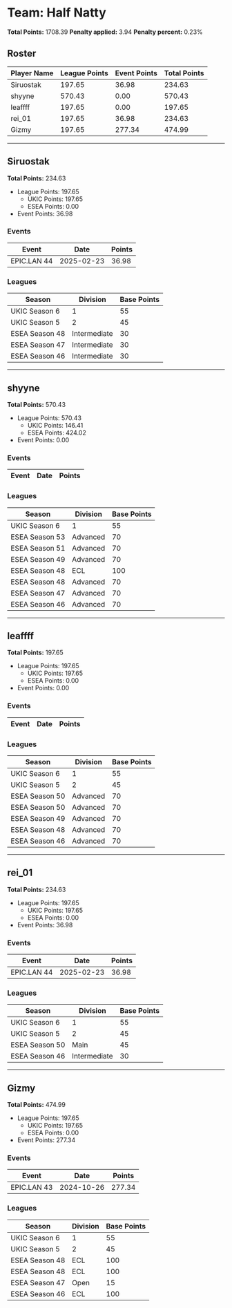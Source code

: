 # Team: Half Natty

**Total Points:** 1708.39
**Penalty applied:** 3.94
**Penalty percent:** 0.23%

## Roster
| Player Name | League Points | Event Points | Total Points |
|-------------|--------------|--------------|-------------|
| Siruostak | 197.65 | 36.98 | 234.63 |
| shyyne | 570.43 | 0.00 | 570.43 |
| leaffff | 197.65 | 0.00 | 197.65 |
| rei_01 | 197.65 | 36.98 | 234.63 |
| Gizmy | 197.65 | 277.34 | 474.99 |

---

## Siruostak

**Total Points:** 234.63

- League Points: 197.65
  - UKIC Points: 197.65
  - ESEA Points: 0.00
- Event Points: 36.98

### Events
| Event | Date | Points |
|-------|------|--------|
| EPIC.LAN 44 | 2025-02-23 | 36.98 |
### Leagues
| Season | Division | Base Points |
|--------|----------|-------------|
| UKIC Season 6 | 1 | 55 |
| UKIC Season 5 | 2 | 45 |
| ESEA Season 48 | Intermediate | 30 |
| ESEA Season 47 | Intermediate | 30 |
| ESEA Season 46 | Intermediate | 30 |
---

## shyyne

**Total Points:** 570.43

- League Points: 570.43
  - UKIC Points: 146.41
  - ESEA Points: 424.02
- Event Points: 0.00

### Events
| Event | Date | Points |
|-------|------|--------|
### Leagues
| Season | Division | Base Points |
|--------|----------|-------------|
| UKIC Season 6 | 1 | 55 |
| ESEA Season 53 | Advanced | 70 |
| ESEA Season 51 | Advanced | 70 |
| ESEA Season 49 | Advanced | 70 |
| ESEA Season 48 | ECL | 100 |
| ESEA Season 48 | Advanced | 70 |
| ESEA Season 47 | Advanced | 70 |
| ESEA Season 46 | Advanced | 70 |
---

## leaffff

**Total Points:** 197.65

- League Points: 197.65
  - UKIC Points: 197.65
  - ESEA Points: 0.00
- Event Points: 0.00

### Events
| Event | Date | Points |
|-------|------|--------|
### Leagues
| Season | Division | Base Points |
|--------|----------|-------------|
| UKIC Season 6 | 1 | 55 |
| UKIC Season 5 | 2 | 45 |
| ESEA Season 50 | Advanced | 70 |
| ESEA Season 50 | Advanced | 70 |
| ESEA Season 49 | Advanced | 70 |
| ESEA Season 48 | Advanced | 70 |
| ESEA Season 46 | Advanced | 70 |
---

## rei_01

**Total Points:** 234.63

- League Points: 197.65
  - UKIC Points: 197.65
  - ESEA Points: 0.00
- Event Points: 36.98

### Events
| Event | Date | Points |
|-------|------|--------|
| EPIC.LAN 44 | 2025-02-23 | 36.98 |
### Leagues
| Season | Division | Base Points |
|--------|----------|-------------|
| UKIC Season 6 | 1 | 55 |
| UKIC Season 5 | 2 | 45 |
| ESEA Season 50 | Main | 45 |
| ESEA Season 46 | Intermediate | 30 |
---

## Gizmy

**Total Points:** 474.99

- League Points: 197.65
  - UKIC Points: 197.65
  - ESEA Points: 0.00
- Event Points: 277.34

### Events
| Event | Date | Points |
|-------|------|--------|
| EPIC.LAN 43 | 2024-10-26 | 277.34 |
### Leagues
| Season | Division | Base Points |
|--------|----------|-------------|
| UKIC Season 6 | 1 | 55 |
| UKIC Season 5 | 2 | 45 |
| ESEA Season 48 | ECL | 100 |
| ESEA Season 48 | ECL | 100 |
| ESEA Season 47 | Open | 15 |
| ESEA Season 46 | ECL | 100 |